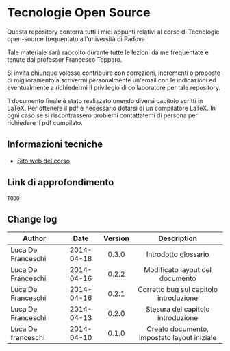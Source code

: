 Tecnologie Open Source
======================

Questa repository conterrà tutti i miei appunti relativi al corso di Tecnologie open-source frequentato all'università di Padova.

Tale materiale sarà raccolto durante tutte le lezioni da me frequentate e tenute dal professor Francesco Tapparo.

Si invita chiunque volesse contribuire con correzioni, incrementi o proposte di miglioramento a scrivermi personalmente un'email con le indicazioni ed eventualmente a richiedermi il privilegio di collaboratore per tale repository.

Il documento finale è stato realizzato unendo diversi capitolo scritti in LaTeX. Per ottenere il pdf è necessario dotarsi di un compilatore LaTeX. In ogni caso se si riscontrassero problemi contattatemi di persona per richiedere il pdf compilato.

Informazioni tecniche
---------------------

* [Sito web del corso](http://www.math.unipd.it/~tapparo/TOS/index.html)


Link di approfondimento
-----------------------

`TODO`

Change log
----------

| Author              | Date           | Version | Description  |
| -------------       |:-------------: | :-----: | :---------:  |
| Luca De Franceschi | 2014-04-18 | 0.3.0 | Introdotto glossario |
| Luca De Franceschi | 2014-04-16 | 0.2.2 | Modificato layout del documento |
| Luca De Franceschi | 2014-04-16 | 0.2.1 | Corretto bug sul capitolo introduzione |
| Luca De Franceschi  | 2014-04-13 | 0.2.0 | Stesura del capitolo introduzione |
| Luca De franceschi | 2014-04-10 | 0.1.0 | Creato documento, impostato layout iniziale |
